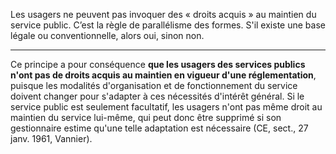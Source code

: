 Les usagers ne peuvent pas invoquer des « droits acquis » au maintien du service public. C’est la règle de parallélisme des formes. S'il existe une base légale ou conventionnelle, alors oui, sinon non. 

---
Ce principe a pour conséquence **que les usagers des services publics n'ont pas de droits acquis au maintien en vigueur d'une réglementation**, puisque les modalités d'organisation et de fonctionnement du service doivent changer pour s'adapter à ces nécessités d'intérêt général. Si le service public est seulement facultatif, les usagers n'ont pas même droit au maintien du service lui-même, qui peut donc être supprimé si son gestionnaire estime qu'une telle adaptation est nécessaire (CE, sect., 27 janv. 1961, Vannier).